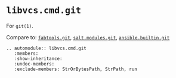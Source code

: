 # `libvcs.cmd.git`

For `git(1)`.

Compare to: [`fabtools.git`](https://fabtools.readthedocs.io/en/0.19.0/api/git.html#git-module),
[`salt.modules.git`](https://docs.saltproject.io/en/latest/ref/modules/all/salt.modules.git.html),
[`ansible.builtin.git`](https://docs.ansible.com/ansible/latest/collections/ansible/builtin/git_module.html)

```{eval-rst}
.. automodule:: libvcs.cmd.git
   :members:
   :show-inheritance:
   :undoc-members:
   :exclude-members: StrOrBytesPath, StrPath, run
```
